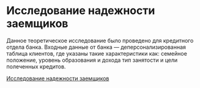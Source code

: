 # Исследование надежности заемщиков

Данное теоретическое исследование было проведено для кредитного отдела банка. Входные данные от банка — деперсонализированная таблица клиентов, где указаны такие характеристики как: семейное положение, уровень образования и дохода тип занятости и цели полеченных кредитов.

[Исследование надежности заемщиков](credit_raiting_research.ipynb)

